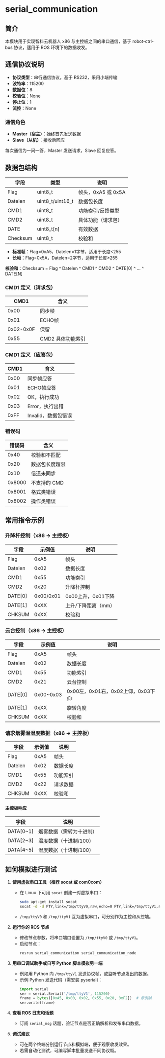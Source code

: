 # serial_communication

## 简介

本模块用于实现智科云机器人 x86 与主控板之间的串口通信，基于 robot-ctrl-bus 协议，适用于 ROS 环境下的数据收发。

## 通信协议说明

- **协议类型**：串行通信协议，基于 RS232，采用小端传输
- **波特率**：115200
- **数据位**：8
- **校验位**：None
- **停止位**：1
- **流控**：None

### 通信角色

- **Master（宿主）**：始终首先发送数据
- **Slave（从机）**：接收后回应

每次通信为一问一答，Master 发送请求，Slave 回复应答。

## 数据包结构

| 字段      | 类型      | 说明                   |
| --------- | --------- | ---------------------- |
| Flag      | uint8_t   | 帧头，0xA5 或 0x5A     |
| Datelen   | uint8_t/uint16_t | 数据包长度           |
| CMD1      | uint8_t   | 功能索引/反馈类型      |
| CMD2      | uint8_t   | 具体功能（请求包）     |
| DATE      | uint8_t[n]| 有效数据               |
| Checksum  | uint8_t   | 校验和                 |

- **标准帧**：Flag=0xA5，Datelen=1字节，适用于长度<255
- **长帧**：Flag=0x5A，Datelen=2字节，适用于长度≥255

**校验和**：Checksum = Flag ^ Datelen ^ CMD1 ^ CMD2 ^ DATE[0] ^ ... ^ DATE[N]

### CMD1 定义（请求包）

| CMD1  | 含义                   |
| ----- | ---------------------- |
| 0x00  | 同步帧                 |
| 0x01  | ECHO帧                 |
| 0x02-0x0F | 保留               |
| 0x55  | CMD2 具体功能索引      |

### CMD1 定义（应答包）

| CMD1  | 含义                   |
| ----- | ---------------------- |
| 0x00  | 同步帧应答             |
| 0x01  | ECHO帧应答             |
| 0x02  | OK，执行成功           |
| 0x03  | Error，执行出错        |
| 0xFF  | Invalid，数据包错误    |

### 错误码

| 错误码   | 含义                           |
| ------- | ------------------------------ |
| 0x40    | 校验和不匹配                   |
| 0x20    | 数据包长度超限                 |
| 0x10    | 信道未同步                     |
| 0x8000  | 不支持的 CMD                   |
| 0x8001  | 格式类错误                     |
| 0x8002  | 操作类错误                     |

## 常用指令示例

### 升降杆控制（x86 → 主控板）

| 字段    | 示例值      | 说明                  |
| ------- | ----------- | --------------------- |
| Flag    | 0xA5        | 帧头                  |
| Datelen | 0x02        | 数据长度              |
| CMD1    | 0x55        | 功能索引              |
| CMD2    | 0x20        | 升降杆控制            |
| DATE[0] | 0x00/0x01   | 0x00上升，0x01下降    |
| DATE[1] | 0xXX        | 上升/下降距离（mm）   |
| CHKSUM  | 0xXX        | 校验和                |

### 云台控制（x86 → 主控板）

| 字段    | 示例值      | 说明                  |
| ------- | ----------- | --------------------- |
| Flag    | 0xA5        | 帧头                  |
| Datelen | 0x02        | 数据长度              |
| CMD1    | 0x55        | 功能索引              |
| CMD2    | 0x21        | 云台控制              |
| DATE[0] | 0x00~0x03   | 0x00左，0x01右，0x02上仰，0x03下仰 |
| DATE[1] | 0xXX        | 旋转角度              |
| CHKSUM  | 0xXX        | 校验和                |

### 请求烟雾温湿度数据（x86 → 主控板）

| 字段    | 示例值      | 说明                  |
| ------- | ----------- | --------------------- |
| Flag    | 0xA5        | 帧头                  |
| Datelen | 0x02        | 数据长度              |
| CMD1    | 0x55        | 功能索引              |
| CMD2    | 0x22        | 请求数据              |
| CHKSUM  | 0xXX        | 校验和                |

#### 主控板响应

| 字段      | 说明                        |
| --------- | --------------------------- |
| DATA[0~1] | 烟雾数据（需转为十进制）    |
| DATA[2~3] | 温度数据（十进制/100）      |
| DATA[4~5] | 湿度数据（十进制/100）      |

## 如何模拟进行测试

1. **使用虚拟串口工具（推荐 socat 或 com0com）**
   - 在 Linux 下可用 `socat` 创建一对虚拟串口：
     ```bash
     sudo apt-get install socat
     socat -d -d PTY,link=/tmp/ttyV0,raw,echo=0 PTY,link=/tmp/ttyV1,raw,echo=0
     ```
   - `/tmp/ttyV0` 和 `/tmp/ttyV1` 互为虚拟串口，可分别作为主控和从控端。

2. **运行你的 ROS 节点**
   - 修改节点参数，将串口端口设置为 `/tmp/ttyV0` 或 `/tmp/ttyV1`。
   - 启动节点：
     ```bash
     rosrun serial_communication serial_communication_node
     ```

3. **用串口调试助手或自写 Python 脚本模拟另一端**
   - 例如用 Python 向 `/tmp/ttyV1` 发送协议帧，或监听节点发出的数据。
   - 示例 Python 发送代码（需安装 pyserial）：
     ```python
     import serial
     ser = serial.Serial('/tmp/ttyV1', 115200)
     frame = bytes([0xA5, 0x00, 0x02, 0x55, 0x20, 0xF2])  # 示例帧
     ser.write(frame)
     ```

4. **查看 ROS 日志和话题**
   - 订阅 `serial_msg` 话题，验证节点是否正确解析和发布串口数据。

5. **调试建议**
   - 可在两个终端分别运行节点和模拟端，便于观察收发效果。
   - 若需自动化测试，可编写脚本批量发送不同协议帧。

